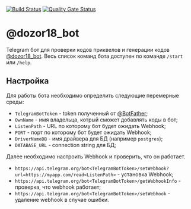 [![Build Status](https://travis-ci.com/Maksimall89/dozor18_bot.svg?branch=master)](https://travis-ci.com/Maksimall89/dozor18_bot) [![Quality Gate Status](https://sonarcloud.io/api/project_badges/measure?project=Maksimall89_dozor18_bot&metric=alert_status)](https://sonarcloud.io/dashboard?id=Maksimall89_dozor18_bot) 
# @dozor18_bot
Telegram бот для проверки кодов приквелов и генерации кодов [@dozor18_bot](https://t.me/dozor18_bot).
Весь список команд бота доступен по команде `/start` или `/help`.

## Настройка
Для работы бота необходимо определить следующие перемерные среды:
* `TelegramBotToken` - token полученный от [@BotFather](https://t.me/BotFather);
* `OwnName` - имя владельца, котрый сможет добавлять коды в бот;
* `ListenPath` - URL по которому бот будет ожидать Webhook;
* `PORT` - порт по которому бот будет ожидать Webhook;
* `DriverNameDB` - имя драйвера для БД (например `postgres`);
* `DATABASE_URL` - connection string для БД;

Далее необходимо настроить Webhook и проверить, что он работает.
* `https://api.telegram.org/bot<TelegramBotToken>/setWebhook?url=https://myapp.com/read<ListenPath>` - установка Webhook;
* `https://api.telegram.org/bot<TelegramBotToken>/getWebhookInfo` - проверка, что webhook работает;
* `https://api.telegram.org/bot<TelegramBotToken>/setWebhook` - удаление webhook в случае ошибки.



